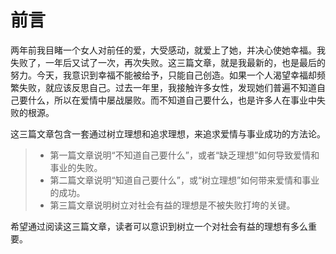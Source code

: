 # 前言
两年前我目睹一个女人对前任的爱，大受感动，就爱上了她，并决心使她幸福。我失败了，一年后又试了一次，再次失败。这三篇文章，就是我最新的，也是最后的努力。今天，我意识到幸福不能被给予，只能自己创造。如果一个人渴望幸福却频繁失败，就应该反思自己。过去一年里，我接触许多女性，发现她们普遍不知道自己要什么，所以在爱情中屡战屡败。而不知道自己要什么，也是许多人在事业中失败的根源。

这三篇文章包含一套通过树立理想和追求理想，来追求爱情与事业成功的方法论。

> - 第一篇文章说明“不知道自己要什么”，或者“缺乏理想”如何导致爱情和事业的失败。
> - 第二篇文章说明“知道自己要什么”，或“树立理想”如何带来爱情和事业的成功。
> - 第三篇文章说明树立对社会有益的理想是不被失败打垮的关键。

希望通过阅读这三篇文章，读者可以意识到树立一个对社会有益的理想有多么重要。<span class="red-square"></span>